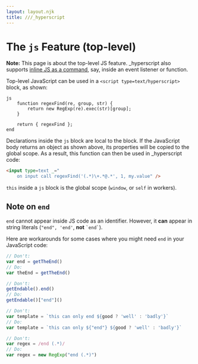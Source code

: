 ```yaml
---
layout: layout.njk
title: ///_hyperscript
---
```


# The `js` Feature (top-level)

**Note:** This page is about the top-level JS feature. \_hyperscript also supports [inline JS as a command](/commands/js/), say, inside an event listener or function.

Top-level JavaScript can be used in a `<script type=text/hyperscript>` block, as shown:

```hyperscript
js
    function regexFind(re, group, str) {
        return new RegExp(re).exec(str)[group];
    }

    return { regexFind };
end
```

Declarations inside the `js` block are local to the block. If the JavaScript body returns an object as shown above, its properties will be copied to the global scope. As a result, this function can then be used in \_hyperscript code:

```html
<input type=text _="
    on input call regexFind('(.*)\+.*@.*', 1, my.value" />
```


<div hidden><!-- this is not implemented yet -->

`js` blocks can also be placed in workers:

```hyperscript
worker MyWorker
    js
        return {
            _regexFind(re, group, str) {
                return new RegExp(re).exec(str)[group];
            }
        };
    end
    def regexFind(re, group, str) return _regexFind(re, group, str) end
```

</div>

`this` inside a `js` block is the global scope (`window`, or `self` in workers).

## Note on `end`

`end` cannot appear inside JS code as an identifier. However, it **can** appear in string literals (`"end", 'end'`, **not** `` `end` ``).

Here are workarounds for some cases where you might need `end` in your JavaScript code:


```js
// Don't:
var end = getTheEnd()
// Do:
var theEnd = getTheEnd()

// Don't:
getEndable().end()
// Do:
getEndable()["end"]()

// Don't:
var template = `this can only end ${good ? 'well' : 'badly'}`
// Do:
var template = `this can only ${"end"} ${good ? 'well' : 'badly'}`

// Don't:
var regex = /end (.*)/
// Do:
var regex = new RegExp("end (.*)")
```
